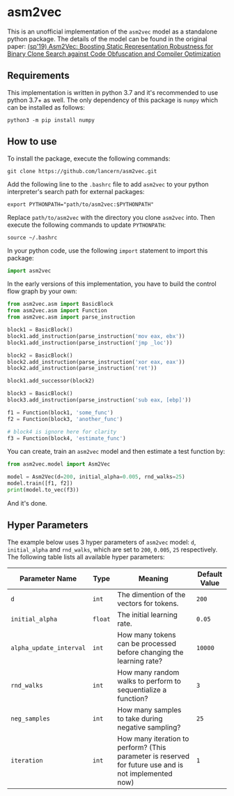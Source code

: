 # asm2vec

This is an unofficial implementation of the `asm2vec` model as a standalone python package. The details of the model can be found in the original paper: [(sp'19) Asm2Vec: Boosting Static Representation Robustness for Binary Clone Search against Code Obfuscation and Compiler Optimization](https://www.computer.org/csdl/proceedings-article/sp/2019/666000a038/19skfc3ZfKo)

## Requirements

This implementation is written in python 3.7 and it's recommended to use python 3.7+ as well. The only dependency of this package is `numpy` which can be installed as follows:

```shell
python3 -m pip install numpy
```

## How to use

To install the package, execute the following commands:

```shell
git clone https://github.com/lancern/asm2vec.git
```

Add the following line to the `.bashrc` file to add `asm2vec` to your python interpreter's search path for external packages:

```shell
export PYTHONPATH="path/to/asm2vec:$PYTHONPATH"
```

Replace `path/to/asm2vec` with the directory you clone `asm2vec` into. Then execute the following commands to update `PYTHONPATH`:

```shell
source ~/.bashrc
```

In your python code, use the following `import` statement to import this package:

```python
import asm2vec
```

In the early versions of this implementation, you have to build the control flow graph by your own:

```python
from asm2vec.asm import BasicBlock
from asm2vec.asm import Function
from asm2vec.asm import parse_instruction

block1 = BasicBlock()
block1.add_instruction(parse_instruction('mov eax, ebx'))
block1.add_instruction(parse_instruction('jmp _loc'))

block2 = BasicBlock()
block2.add_instruction(parse_instruction('xor eax, eax'))
block2.add_instruction(parse_instruction('ret'))

block1.add_successor(block2)

block3 = BasicBlock()
block3.add_instruction(parse_instruction('sub eax, [ebp]'))

f1 = Function(block1, 'some_func')
f2 = Function(block3, 'another_func')

# block4 is ignore here for clarity
f3 = Function(block4, 'estimate_func')
```

You can create, train an `asm2vec` model and then estimate a test function by:

```python
from asm2vec.model import Asm2Vec

model = Asm2Vec(d=200, initial_alpha=0.005, rnd_walks=25)
model.train([f1, f2])
print(model.to_vec(f3))
```

And it's done.

## Hyper Parameters

The example below uses 3 hyper parameters of `asm2vec` model: `d`, `initial_alpha` and `rnd_walks`, which are set to `200`, `0.005`, `25` respectively. The following table lists all available hyper parameters:

| Parameter Name          | Type    | Meaning                                                                                               | Default Value |
| ----------------------- | ------- | ----------------------------------------------------------------------------------------------------- | ------------- |
| `d`                     | `int`   | The dimention of the vectors for tokens.                                                              | `200`         |
| `initial_alpha`         | `float` | The initial learning rate.                                                                            | `0.05`        |
| `alpha_update_interval` | `int`   | How many tokens can be processed before changing the learning rate?                                   | `10000`       |
| `rnd_walks`             | `int`   | How many random walks to perform to sequentialize a function?                                         | `3`           |
| `neg_samples`           | `int`   | How many samples to take during negative sampling?                                                    | `25`          |
| `iteration`             | `int`   | How many iteration to perform? (This parameter is reserved for future use and is not implemented now) | `1`           |
